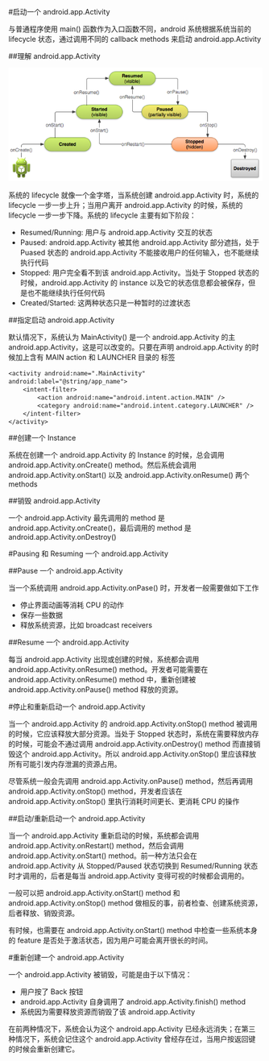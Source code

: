 #启动一个 android.app.Activity

与普通程序使用 main() 函数作为入口函数不同，android 系统根据系统当前的 lifecycle 状态，通过调用不同的 callback methods 来启动 android.app.Activity

##理解 android.app.Activity

![Alt lifecycle](images/basic-lifecycle.png "android lifecycle")

系统的 lifecycle 就像一个金字塔，当系统创建 android.app.Activity 时，系统的 lifecycle 一步一步上升；当用户离开 android.app.Activity 的时候，系统的 lifecycle 一步一步下降。系统的 lifecycle 主要有如下阶段：

- Resumed/Running: 用户与 android.app.Activity 交互的状态  
- Paused: android.app.Activity 被其他 android.app.Activity 部分遮挡，处于 Puased 状态的 android.app.Activity 不能接收用户的任何输入，也不能继续执行代码  
- Stopped: 用户完全看不到该 android.app.Activity。当处于 Stopped 状态的时候，android.app.Activity 的 instance 以及它的状态信息都会被保存，但是也不能继续执行任何代码  
- Created/Started: 这两种状态只是一种暂时的过渡状态  

##指定启动 android.app.Activity

默认情况下，系统认为 MainActivity() 是一个 android.app.Activity 的主 android.app.Activity，这是可以改变的。只要在声明 android.app.Activity 的时候加上含有 MAIN action 和 LAUNCHER 目录的 <intent-filter> 标签

	<activity android:name=".MainActivity" android:label="@string/app_name">
		<intent-filter>
			<action android:name="android.intent.action.MAIN" />
			<category android:name="android.intent.category.LAUNCHER" />
		</intent-filter>
	</activity>

##创建一个 Instance

系统在创建一个 android.app.Activity 的 Instance 的时候，总会调用 android.app.Activity.onCreate() method。然后系统会调用 android.app.Activity.onStart() 以及 android.app.Activity.onResume() 两个 methods

##销毁 android.app.Activity

一个 android.app.Activity 最先调用的 method 是 android.app.Activity.onCreate()，最后调用的 method 是 android.app.Activity.onDestroy()

#Pausing 和 Resuming 一个 android.app.Activity

##Pause 一个 android.app.Activity

当一个系统调用 android.app.Activity.onPase() 时，开发者一般需要做如下工作

- 停止界面动画等消耗 CPU 的动作  
- 保存一些数据  
- 释放系统资源，比如 broadcast receivers  

##Resume 一个 android.app.Activity

每当 android.app.Activity 出现或创建的时候，系统都会调用 android.app.Activity.onResume() method。开发者可能需要在 android.app.Activity.onResume() method 中，重新创建被 android.app.Activity.onPause() method 释放的资源。

#停止和重新启动一个 android.app.Activity

当一个 android.app.Activity  的 android.app.Activity.onStop() method 被调用的时候，它应该释放大部分资源。当处于 Stopped 状态时，系统在需要释放内存的时候，可能会不通过调用 android.app.Activity.onDestroy() method 而直接销毁这个 android.app.Activity。所以 android.app.Activity.onStop() 里应该释放所有可能引发内存泄漏的资源占用。

尽管系统一般会先调用 android.app.Activity.onPause() method，然后再调用 android.app.Activity.onStop() method，开发者应该在 android.app.Activity.onStop() 里执行消耗时间更长、更消耗 CPU 的操作

##启动/重新启动一个 android.app.Activity

当一个 android.app.Activity 重新启动的时候，系统都会调用 android.app.Activity.onRestart() method，然后会调用 android.app.Activity.onStart() method。前一种方法只会在 android.app.Activity 从 Stopped/Paused 状态切换到 Resumed/Running 状态时才调用的，后者是每当 android.app.Activity 变得可视的时候都会调用的。

一般可以把 android.app.Activity.onStart() method 和 android.app.Activity.onStop() method 做相反的事，前者检查、创建系统资源，后者释放、销毁资源。

有时候，也需要在 android.app.Activity.onStart() method 中检查一些系统本身的 feature 是否处于激活状态，因为用户可能会离开很长的时间。

#重新创建一个 android.app.Activity

一个 android.app.Activity 被销毁，可能是由于以下情况：

- 用户按了 Back 按钮  
- android.app.Activity 自身调用了 android.app.Activity.finish() method  
- 系统因为需要释放资源而销毁了该 android.app.Activity  

在前两种情况下，系统会认为这个 android.app.Activity 已经永远消失；在第三种情况下，系统会记住这个 android.app.Activity 曾经存在过，当用户按返回键的时候会重新创建它。
